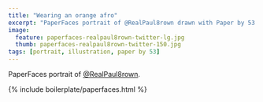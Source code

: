 ```yaml
---
title: "Wearing an orange afro"
excerpt: "PaperFaces portrait of @RealPaul8rown drawn with Paper by 53 on an iPad."
image: 
  feature: paperfaces-realpaul8rown-twitter-lg.jpg
  thumb: paperfaces-realpaul8rown-twitter-150.jpg
tags: [portrait, illustration, paper by 53]
---
```


PaperFaces portrait of [@RealPaul8rown](http://twitter.com/RealPaul8rown).

{% include boilerplate/paperfaces.html %}